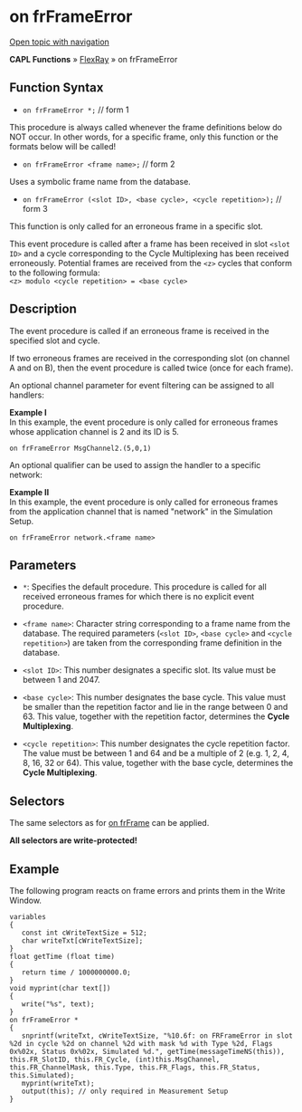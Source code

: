 # on frFrameError

[Open topic with navigation](../../../../../CANoeDEFamily.htm#Topics/CAPLFunctions/FlexRay/EventProcedures/CAPLfunctionOnFRFrameError.md)

**CAPL Functions** » [FlexRay](../CAPLfunctionsFlexrayOverview.md) » on frFrameError

## Function Syntax

- `on frFrameError *;` // form 1

This procedure is always called whenever the frame definitions below do NOT occur. In other words, for a specific frame, only this function or the formats below will be called!

- `on frFrameError <frame name>;` // form 2

Uses a symbolic frame name from the database.

- `on frFrameError (<slot ID>, <base cycle>, <cycle repetition>);` // form 3

This function is only called for an erroneous frame in a specific slot.

This event procedure is called after a frame has been received in slot `<slot ID>` and a cycle corresponding to the Cycle Multiplexing has been received erroneously. Potential frames are received from the `<z>` cycles that conform to the following formula:  
`<z> modulo <cycle repetition> = <base cycle>`

## Description

The event procedure is called if an erroneous frame is received in the specified slot and cycle.

If two erroneous frames are received in the corresponding slot (on channel A and on B), then the event procedure is called twice (once for each frame).

An optional channel parameter for event filtering can be assigned to all handlers:

**Example I**  
In this example, the event procedure is only called for erroneous frames whose application channel is 2 and its ID is 5.

`on frFrameError MsgChannel2.(5,0,1)`

An optional qualifier can be used to assign the handler to a specific network:

**Example II**  
In this example, the event procedure is only called for erroneous frames from the application channel that is named "network" in the Simulation Setup.

`on frFrameError network.<frame name>`

## Parameters

- `*`: Specifies the default procedure. This procedure is called for all received erroneous frames for which there is no explicit event procedure.

- `<frame name>`: Character string corresponding to a frame name from the database. The required parameters (`<slot ID>`, `<base cycle>` and `<cycle repetition>`) are taken from the corresponding frame definition in the database.

- `<slot ID>`: This number designates a specific slot. Its value must be between 1 and 2047.

- `<base cycle>`: This number designates the base cycle. This value must be smaller than the repetition factor and lie in the range between 0 and 63. This value, together with the repetition factor, determines the **Cycle Multiplexing**.

- `<cycle repetition>`: This number designates the cycle repetition factor. The value must be between 1 and 64 and be a multiple of 2 (e.g. 1, 2, 4, 8, 16, 32 or 64). This value, together with the base cycle, determines the **Cycle Multiplexing**.

## Selectors

The same selectors as for [on frFrame](CAPLfunctionOnFRFrame.md) can be applied.

**All selectors are write-protected!**

## Example

The following program reacts on frame errors and prints them in the Write Window.

```plaintext
variables
{
   const int cWriteTextSize = 512;
   char writeTxt[cWriteTextSize];
}
float getTime (float time)
{
   return time / 1000000000.0;
}
void myprint(char text[])
{
   write("%s", text);
}
on frFrameError *
{
   snprintf(writeTxt, cWriteTextSize, "%10.6f: on FRFrameError in slot %2d in cycle %2d on channel %2d with mask %d with Type %2d, Flags 0x%02x, Status 0x%02x, Simulated %d.", getTime(messageTimeNS(this)), this.FR_SlotID, this.FR_Cycle, (int)this.MsgChannel, this.FR_ChannelMask, this.Type, this.FR_Flags, this.FR_Status, this.Simulated);
   myprint(writeTxt);
   output(this); // only required in Measurement Setup
}
```

